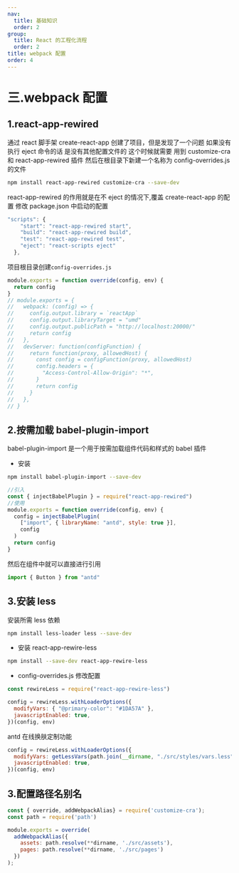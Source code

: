 ```yaml
---
nav:
  title: 基础知识
  order: 2
group:
  title: React 的工程化流程
  order: 2
title: webpack 配置
order: 4
---
```


# 三.webpack 配置

## 1.react-app-rewired

通过 react 脚手架 create-react-app 创建了项目，但是发现了一个问题 如果没有执行 eject 命令的话 是没有其他配置文件的 这个时候就需要 用到 customize-cra 和 react-app-rewired 插件
然后在根目录下新建一个名称为 config-overrides.js 的文件

```bash
npm install react-app-rewired customize-cra --save-dev
```

<Alert type="info">
react-app-rewired 的作用就是在不 eject 的情况下,覆盖 create-react-app 的配置
</Alert>
修改 package.json 中启动的配置

```js
"scripts": {
    "start": "react-app-rewired start",
    "build": "react-app-rewired build",
    "test": "react-app-rewired test",
    "eject": "react-scripts eject"
  },
```

项目根目录创建`config-overrides.js`

```js
module.exports = function override(config, env) {
  return config
}
// module.exports = {
//   webpack: (config) => {
//     config.output.library = `reactApp`
//     config.output.libraryTarget = "umd"
//     config.output.publicPath = "http://localhost:20000/"
//     return config
//   },
//   devServer: function(configFunction) {
//     return function(proxy, allowedHost) {
//       const config = configFunction(proxy, allowedHost)
//       config.headers = {
//         "Access-Control-Allow-Origin": "*",
//       }
//       return config
//     }
//   },
// }
```

## 2.按需加载 babel-plugin-import

babel-plugin-import 是一个用于按需加载组件代码和样式的 babel 插件

- 安装

```bash
npm install babel-plugin-import --save-dev
```

```js
//引入
const { injectBabelPlugin } = require("react-app-rewired")
//使用
module.exports = function override(config, env) {
  config = injectBabelPlugin(
    ["import", { libraryName: "antd", style: true }],
    config
  )
  return config
}
```

然后在组件中就可以直接进行引用

```js
import { Button } from "antd"
```

## 3.安装 less

安装所需 less 依赖

```bash
npm install less-loader less --save-dev
```

- 安装 react-app-rewire-less

```bash
npm install --save-dev react-app-rewire-less
```

- config-overrides.js 修改配置

```js
const rewireLess = require("react-app-rewire-less")

config = rewireLess.withLoaderOptions({
  modifyVars: { "@primary-color": "#1DA57A" },
  javascriptEnabled: true,
})(config, env)
```

antd 在线换肤定制功能

```js
config = rewireLess.withLoaderOptions({
  modifyVars: getLessVars(path.join(__dirname, "./src/styles/vars.less")),
  javascriptEnabled: true,
})(config, env)
```

## 3.配置路径名别名

```js
const { override, addWebpackAlias} = require('customize-cra');
const path = require('path')

module.exports = override(
  addWebpackAlias({
    assets: path.resolve(**dirname, './src/assets'),
    pages: path.resolve(**dirname, './src/pages')
  })
);
```
